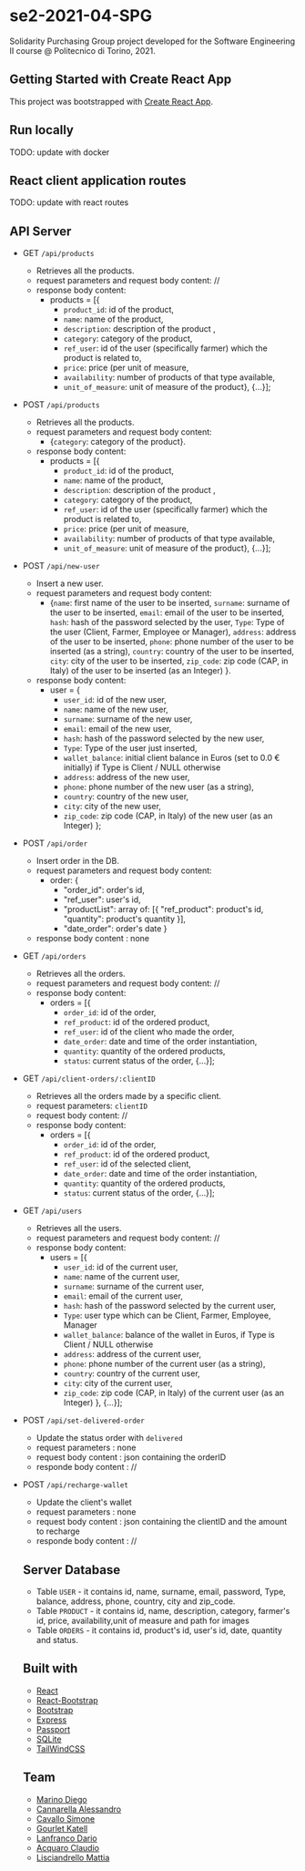 # se2-2021-04-SPG
Solidarity Purchasing Group project developed for the Software Engineering II course @ Politecnico di Torino, 2021.


## Getting Started with Create React App
This project was bootstrapped with [Create React App](https://github.com/facebook/create-react-app).

## Run locally
 TODO: update with docker 

## React client application routes
 TODO: update with react routes

 
## API Server

- GET `/api/products`
    - Retrieves all the products.
    - request parameters and request body content: //
    - response body content:
        - products = [{ 
          - `product_id`: id of the product,
          - `name`: name of the product,
          - `description`: description of the product ,
          - `category`: category of the product,
          - `ref_user`: id of the user (specifically farmer) which the product is related to,
          - `price`: price (per unit of measure,
          - `availability`: number of products of that type available,
          - `unit_of_measure`: unit of measure of the product}, {...}];
- POST `/api/products`
    - Retrieves all the products.
    - request parameters and request body content: 
      -  {`category`: category of the product}.
    - response body content:
        - products = [{
            - `product_id`: id of the product,
            - `name`: name of the product,
            - `description`: description of the product ,
            - `category`: category of the product,
            - `ref_user`: id of the user (specifically farmer) which the product is related to,
            - `price`: price (per unit of measure,
            - `availability`: number of products of that type available,
            - `unit_of_measure`: unit of measure of the product}, {...}]; 
- POST `/api/new-user`
    - Insert a new user.
    - request parameters and request body content:
        -  {`name`: first name of the user to be inserted,
            `surname`: surname of the user to be inserted,
            `email`: email of the user to be inserted,
            `hash`: hash of the password selected by the user,
            `Type`: Type of the user (Client, Farmer, Employee or Manager),
            `address`: address of the user to be inserted,
            `phone`: phone number of the user to be inserted (as a string),
            `country`: country of the user to be inserted,
            `city`: city of the user to be inserted,
            `zip_code`: zip code (CAP, in Italy) of the user to be inserted (as an Integer) }.
    - response body content:
        - user = {
            - `user_id`: id of the new user,
            - `name`: name of the new user,
            - `surname`: surname of the new user,
            - `email`: email of the new user,
            - `hash`: hash of the password selected by the new user,
            - `Type`: Type of the user just inserted,
            - `wallet_balance`: initial client balance in Euros (set to 0.0 € initially) if Type is Client / NULL otherwise 
            - `address`: address of the new user,
            - `phone`: phone number of the new user (as a string),
            - `country`: country of the new user,
            - `city`: city of the new user,
            - `zip_code`: zip code (CAP, in Italy) of the new user (as an Integer) };
- POST `/api/order`
  - Insert order in the DB.
  - request parameters and request body content:
    - order: { 
      - "order_id": order's id,
      - "ref_user": user's id,
      - "productList": array of:
        [{ 
        "ref_product": product's id,
        "quantity": product's quantity 
        }],
      - "date_order": order's date }
  - response body content : none
- GET `/api/orders`
    - Retrieves all the orders.
    - request parameters and request body content: //
    - response body content:
        - orders = [{
            - `order_id`: id of the order,
            - `ref_product`: id of the ordered product,
            - `ref_user`: id of the client who made the order,
            - `date_order`: date and time of the order instantiation,
            - `quantity`: quantity of the ordered products,
            - `status`: current status of the order, {...}];
- GET `/api/client-orders/:clientID`
    - Retrieves all the orders made by a specific client.
    - request parameters: `clientID`
    - request body content: //
    - response body content:
        - orders = [{
            - `order_id`: id of the order,
            - `ref_product`: id of the ordered product,
            - `ref_user`: id of the selected client,
            - `date_order`: date and time of the order instantiation,
            - `quantity`: quantity of the ordered products,
            - `status`: current status of the order, {...}];
- GET `/api/users`
    - Retrieves all the users.
    - request parameters and request body content: //
    - response body content:
        - users = [{
            - `user_id`: id of the current user,
            - `name`: name of the current user,
            - `surname`: surname of the current user,
            - `email`: email of the current user,
            - `hash`: hash of the password selected by the current user,
            - `Type`: user type which can be Client, Farmer, Employee, Manager 
            - `wallet_balance`: balance of the wallet in Euros, if Type is Client / NULL otherwise
            - `address`: address of the current user,
            - `phone`: phone number of the current user (as a string),
            - `country`: country of the current user,
            - `city`: city of the current user,
            - `zip_code`: zip code (CAP, in Italy) of the current user (as an Integer) }, {...}];
- POST `/api/set-delivered-order`
    - Update the status order with `delivered`
    - request parameters : none
    - request body content : json containing the orderID
    - responde body content : //
- POST `/api/recharge-wallet`
    - Update the client's wallet
    - request parameters : none
    - request body content : json containing the clientID and the amount to recharge
    - responde body content : //

  ## Server Database
  - Table `USER` - it contains id, name, surname, email, password, Type, balance, address, phone, country, city and zip_code.
  - Table `PRODUCT` - it contains id, name, description, category, farmer's id, price, availability,unit of measure and path for images
  - Table `ORDERS` - it contains id, product's id, user's id, date, quantity and status.

  ## Built with
  - [React](https://github.com/facebook/react) 
  - [React-Bootstrap](https://react-bootstrap.github.io/)
  - [Bootstrap](https://github.com/twbs/bootstrap) 
  - [Express](https://github.com/expressjs/express) 
  - [Passport](http://www.passportjs.org/)
  - [SQLite](https://github.com/sqlite/sqlite) 
  - [TailWindCSS](https://github.com/tailwindlabs/tailwindcss)

  ## Team
  - [Marino Diego](https://github.com/djemar)
  - [Cannarella Alessandro](https://github.com/cannarelladev)
  - [Cavallo Simone](https://github.com/LeSimo)
  - [Gourlet Katell](https://github.com/KatellGourlet)
  - [Lanfranco Dario](https://github.com/MOVdario)
  - [Acquaro Claudio](https://github.com/claudione996)
  - [Lisciandrello Mattia](https://github.com/Stormz4)


  
